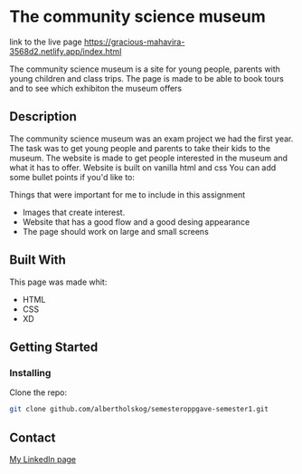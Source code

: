 # The community science museum

link to the live page
https://gracious-mahavira-3568d2.netlify.app/index.html

The community science museum is a site for young people, parents with young children and class trips. 
The page is made to be able to book tours and to see which exhibiton the museum offers

## Description

The community science museum was an exam project we had the first year. 
The task was to get young people and parents to take their kids to the museum. 
The website is made to get people interested in the museum and what it has to offer.
Website is built on vanilla html and css
You can add some bullet points if you'd like to:

Things that were important for me to include in this assignment

- Images that create interest.
- Website that has a good flow and a good desing appearance
- The page should work on large and small screens

## Built With
This page was made whit:
- HTML
- CSS
- XD

## Getting Started

### Installing



Clone the repo:

```bash
git clone github.com/albertholskog/semesteroppgave-semester1.git
```


## Contact

[My LinkedIn page]([www.linkedin.com](https://www.linkedin.com/in/albert-eikeland-holskog-047347185?originalSubdomain=no))
